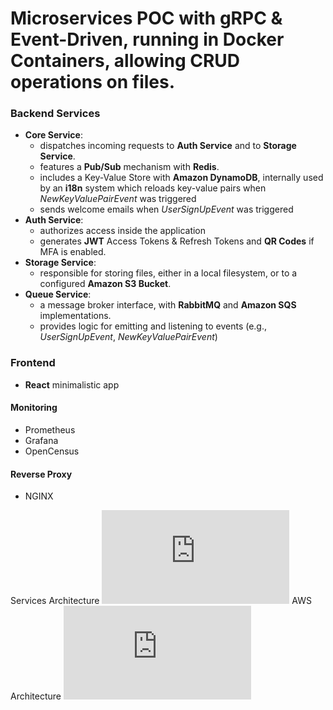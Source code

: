 # Microservices POC with gRPC & Event-Driven, running in Docker Containers, allowing CRUD operations on files.
### Backend Services
- **Core Service**: 
  - dispatches incoming requests to **Auth Service** and to **Storage Service**.
  - features a **Pub/Sub** mechanism with **Redis**.
  - includes a Key-Value Store with **Amazon DynamoDB**, internally used by an **i18n** system which reloads key-value pairs when <em>NewKeyValuePairEvent</em> was triggered
  - sends welcome emails when <em>UserSignUpEvent</em> was triggered
- **Auth Service**:
  - authorizes access inside the application 
  - generates **JWT** Access Tokens & Refresh Tokens and **QR Codes** if MFA is enabled.
- **Storage Service**: 
  - responsible for storing files, either in a local filesystem, or to a configured **Amazon S3 Bucket**.
- **Queue Service**:
  - a message broker interface, with **RabbitMQ** and **Amazon SQS** implementations.
  - provides logic for emitting and listening to events (e.g., <em>UserSignUpEvent</em>, <em>NewKeyValuePairEvent</em>)
### Frontend
- **React** minimalistic app
#### Monitoring
- Prometheus
- Grafana
- OpenCensus
#### Reverse Proxy
- NGINX

Services Architecture
![ServicesArchitecture](https://files.fm/thumb_show.php?i=33erqkjj4)
AWS Architecture
![AWSArchitecture](https://files.fm/thumb_show.php?i=bs8xf9xgm)
